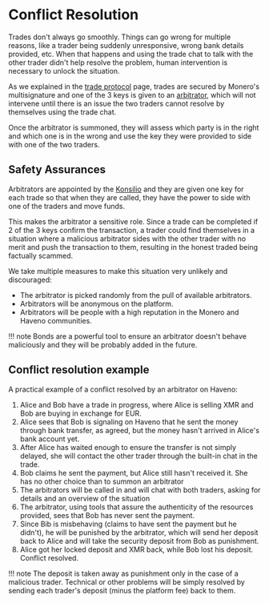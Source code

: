 # Conflict Resolution

Trades don't always go smoothly. Things can go wrong for multiple reasons, like a trader being suddenly unresponsive, wrong bank details provided, etc. When that happens and using the trade chat to talk with the other trader didn't help resolve the problem, human intervention is necessary to unlock the situation.

As we explained in the [trade protocol](trade-protocol.md) page, trades are secured by Monero's multisignature and one of the 3 keys is given to an [arbitrator](roles/arbitrators.md), which will not intervene until there is an issue the two traders cannot resolve by themselves using the trade chat.

Once the arbitrator is summoned, they will assess which party is in the right and which one is in the wrong and use the key they were provided to side with one of the two traders.

## Safety Assurances

Arbitrators are appointed by the [Konsilio](roles/motoro.md#the-konsilio) and they are given one key for each trade so that when they are called, they have the power to side with one of the traders and move funds.

This makes the arbitrator a sensitive role. Since a trade can be completed if 2 of the 3 keys confirm the transaction, a trader could find themselves in a situation where a malicious arbitrator sides with the other trader with no merit and push the transaction to them, resulting in the honest traded being factually scammed.

We take multiple measures to make this situation very unlikely and discouraged:

- The arbitrator is picked randomly from the pull of available arbitrators.
- Arbitrators will be anonymous on the platform.
- Arbitrators will be people with a high reputation in the Monero and Haveno communities.

!!! note
    Bonds are a powerful tool to ensure an arbitrator doesn't behave maliciously and they will be probably added in the future.

## Conflict resolution example

A practical example of a conflict resolved by an arbitrator on Haveno:

1. Alice and Bob have a trade in progress, where Alice is selling XMR and Bob are buying in exchange for EUR.
2. Alice sees that Bob is signaling on Haveno that he sent the money through bank transfer, as agreed, but the money hasn't arrived in Alice's bank account yet.
3. After Alice has waited enough to ensure the transfer is not simply delayed, she will contact the other trader through the built-in chat in the trade.
4. Bob claims he sent the payment, but Alice still hasn't received it. She has no other choice than to summon an arbitrator
5. The arbitrators will be called in and will chat with both traders, asking for details and an overview of the situation
6. The arbitrator, using tools that assure the authenticity of the resources provided, sees that Bob has never sent the payment.
7. Since Bib is misbehaving (claims to have sent the payment but he didn't), he will be punished by the arbitrator, which will send her deposit back to Alice and will take the security deposit from Bob as punishment.
8. Alice got her locked deposit and XMR back, while Bob lost his deposit. Conflict resolved.

!!! note
    The deposit is taken away as punishment only in the case of a malicious trader. Technical or other problems will be simply resolved by sending each trader's deposit (minus the platform fee) back to them.